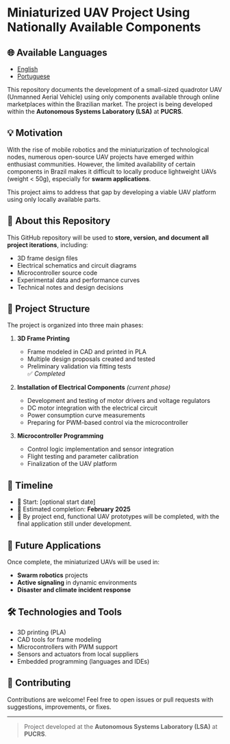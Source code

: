 # Miniaturized UAV Project Using Nationally Available Components

## 🌐 Available Languages

- [English](README.md)
- [Portuguese](README.br.md)

This repository documents the development of a small-sized quadrotor UAV (Unmanned Aerial Vehicle) using only components available through online marketplaces within the Brazilian market. The project is being developed within the **Autonomous Systems Laboratory (LSA)** at **PUCRS**.

## 💡 Motivation

With the rise of mobile robotics and the miniaturization of technological nodes, numerous open-source UAV projects have emerged within enthusiast communities. However, the limited availability of certain components in Brazil makes it difficult to locally produce lightweight UAVs (weight < 50g), especially for **swarm applications**.

This project aims to address that gap by developing a viable UAV platform using only locally available parts.

## 📁 About this Repository

This GitHub repository will be used to **store, version, and document all project iterations**, including:

- 3D frame design files  
- Electrical schematics and circuit diagrams  
- Microcontroller source code  
- Experimental data and performance curves  
- Technical notes and design decisions  

## 🧩 Project Structure

The project is organized into three main phases:

1. **3D Frame Printing**  
   - Frame modeled in CAD and printed in PLA  
   - Multiple design proposals created and tested  
   - Preliminary validation via fitting tests  
   ✅ *Completed*

2. **Installation of Electrical Components** *(current phase)*  
   - Development and testing of motor drivers and voltage regulators  
   - DC motor integration with the electrical circuit  
   - Power consumption curve measurements  
   - Preparing for PWM-based control via the microcontroller  

3. **Microcontroller Programming**  
   - Control logic implementation and sensor integration  
   - Flight testing and parameter calibration  
   - Finalization of the UAV platform  

## 📅 Timeline

- 🏁 Start: [optional start date]  
- 📌 Estimated completion: **February 2025**  
- 🚀 By project end, functional UAV prototypes will be completed, with the final application still under development.

## 🎯 Future Applications

Once complete, the miniaturized UAVs will be used in:

- **Swarm robotics** projects  
- **Active signaling** in dynamic environments  
- **Disaster and climate incident response**

## 🛠️ Technologies and Tools

- 3D printing (PLA)  
- CAD tools for frame modeling  
- Microcontrollers with PWM support  
- Sensors and actuators from local suppliers  
- Embedded programming (languages and IDEs)

## 🤝 Contributing

Contributions are welcome! Feel free to open issues or pull requests with suggestions, improvements, or fixes.

---

> Project developed at the **Autonomous Systems Laboratory (LSA)** at **PUCRS**.
